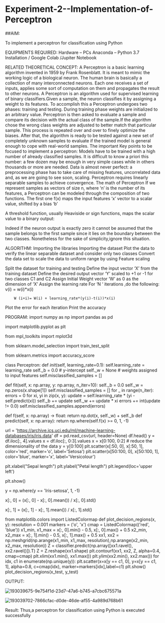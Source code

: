 # Experiment-2--Implementation-of-Perceptron
##AIM:

To implement a perceptron for classification using Python

EQUIPMENTS REQUIRED:
Hardware – PCs
Anaconda – Python 3.7 Installation / Google Colab /Jupiter Notebook

RELATED THEORETICAL CONCEPT:
A Perceptron is a basic learning algorithm invented in 1959 by Frank Rosenblatt. It is meant to mimic the working logic of a biological neuron. The human brain is basically a collection of many interconnected neurons. Each one receives a set of inputs, applies some sort of computation on them and propagates the result to other neurons.
A Perceptron is an algorithm used for supervised learning of binary classifiers.Given a sample, the neuron classifies it by assigning a weight to its features. To accomplish this a Perceptron undergoes two phases: training and testing. During training phase weights are initialized to an arbitrary value. Perceptron is then asked to evaluate a sample and compare its decision with the actual class of the sample.If the algorithm chose the wrong class weights are adjusted to better match that particular sample. This process is repeated over and over to finely optimize the biases. After that, the algorithm is ready to be tested against a new set of completely unknown samples to evaluate if the trained model is general enough to cope with real-world samples.
The important Key points to be focused to implement a perceptron:
Models have to be trained with a high number of already classified samples. It is difficult to know a priori this number: a few dozen may be enough in very simple cases while in others thousands or more are needed.
Data is almost never perfect: a preprocessing phase has to take care of missing features, uncorrelated data and, as we are going to see soon, scaling.
Perceptron requires linearly separable samples to achieve convergence.
The math of Perceptron
If we represent samples as vectors of size n, where ‘n’ is the number of its features, a Perceptron can be modeled through the composition of two functions. The first one 
f(x) maps the input features  ‘x’  vector to a scalar value, shifted by a bias ‘b’

A threshold function, usually Heaviside or sign functions, maps the scalar value to a binary output:

Indeed if the neuron output is exactly zero it cannot be assumed that the sample belongs to the first sample since it lies on the boundary between the two classes. Nonetheless for the sake of simplicity,ignore this situation.


ALGORITHM:
Importing the libraries
Importing the dataset
Plot the data to verify the linear separable dataset and consider only two classes
Convert the data set to scale the data to uniform range by using Feature scaling

Split the dataset for training and testing
Define the input vector ‘X’ from the training dataset
Define the desired output vector ‘Y’ scaled to +1 or -1 for two classes C1 and C2
Assign Initial Weight vector ‘W’ as 0 as the dimension of ‘X’
Assign the learning rate
For ‘N ‘ iterations ,do the following:
        v(i) = w(i)*x(i)
         
        W (i+i)= W(i) + learning_rate*(y(i)-t(i))*x(i)
Plot the error for each iteration 
Print the accuracy


 PROGRAM:
      import numpy as np
      import pandas as pd
      
 import matplotlib.pyplot as plt
 
 from mpl_toolkits import mplot3d
 
 from sklearn.model_selection import train_test_split
 
 from sklearn.metrics import accuracy_score

class Perceptron:
    def _init_(self, learning_rate=0.1):
	   self.learning_rate = learning_rate
	   self._b = 0.0  # y-intercept
	   self._w = None  # weights assigned to input features
	   self.misclassified_samples = []
   
 def fit(self, x: np.array, y: np.array, n_iter=10):
	   self._b = 0.0
	   self._w = np.zeros(x.shape[1])
	   self.misclassified_samples = []
	   for _ in range(n_iter):
	     errors = 0
	     for xi, yi in zip(x, y):
	       update = self.learning_rate * (yi - self.predict(xi))
	       self._b += update
	       self._w += update * xi
	       errors += int(update != 0.0)
	     self.misclassified_samples.append(errors)
     
 def f(self, x: np.array) -> float:
	   return np.dot(x, self._w) + self._b
 def predict(self, x: np.array):
           return np.where(self.f(x) >= 0, 1, -1)

url = 'https://archive.ics.uci.edu/ml/machine-learning-databases/iris/iris.data'
df = pd.read_csv(url, header=None)
df.head()
y = df.iloc[:, 4].values
x = df.iloc[:, 0:3].values
x = x[0:100, 0:2]  # reduce the dimensionality of the data
y = y[0:100]
plt.scatter(x[:50, 0], x[:50, 1], color='red', marker='o', label='Setosa')
plt.scatter(x[50:100, 0], x[50:100, 1], color='blue', marker='x', label='Versicolour')

plt.xlabel("Sepal length")
plt.ylabel("Petal length")
plt.legend(loc='upper left')

plt.show()

y = np.where(y == 'Iris-setosa', 1, -1)

x[:, 0] = (x[:, 0] - x[:, 0].mean()) / x[:, 0].std()

x[:, 1] = (x[:, 1] - x[:, 1].mean()) / x[:, 1].std()

   from matplotlib.colors import ListedColormap
def plot_decision_regions(x, y):
   resolution = 0.001
   markers = ('o', 'x')
   cmap = ListedColormap(('red', 'blue'))
   x1_min, x1_max = x[:, 0].min() - 0.5, x[:, 0].max() + 0.5
   x2_min, x2_max = x[:, 1].min() - 0.5, x[:, 1].max() + 0.5
   xx1, xx2 = np.meshgrid(np.arange(x1_min, x1_max, resolution),np.arange(x2_min, x2_max, resolution))
   Z = classifier.predict(np.array([xx1.ravel(), xx2.ravel()]).T)
   Z = Z.reshape(xx1.shape)
   plt.contourf(xx1, xx2, Z, alpha=0.4, cmap=cmap)
   plt.xlim(xx1.min(), xx1.max())
   plt.ylim(xx2.min(), xx2.max()) 
   for idx, c1 in enumerate(np.unique(y)):
	  plt.scatter(x=x[y == c1, 0],
	  y=x[y == c1, 1], 
	  alpha=0.8, 
	  c=cmap(idx), 
	  marker=markers[idx],label=c1)
        plt.show()
    plot_decision_regions(x_test, y_test)
    
    
  OUTPUT:
    
  ![193039675-9e754f1d-23d7-47a6-b745-a7cbc675571a](https://user-images.githubusercontent.com/116435584/197335967-4f365ee4-5ead-4865-a23a-0d8a22a5b7be.png)




   ![193039702-7866cfac-d0de-46de-af55-4a989d768b61](https://user-images.githubusercontent.com/116435584/197335974-65a0eb18-5d91-43ee-83e1-77eaad5c7163.png)



Result: Thus,a perceptron for classification using Python is executed successfully
